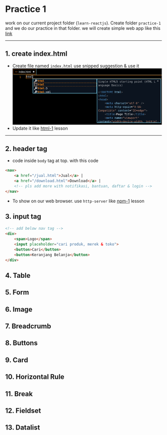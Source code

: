 # Practice 1

work on our current project folder (`learn-reactjs`). Create folder `practice-1` and we do our practice in that folder.
we will create simple web app like this [link](https://www.figma.com/file/ST25iCuxqnKUAa1mzU628u59/part-time-beginner-web-practice-1?node-id=0%3A1)

---

## 1.   create index.html

* Create file named `index.html` use snipped suggestion & use it
  ![](./../../../modules/html-1/assets/vs-code-suggestion.png)
* Update it like [html-1](./../../../modules/html-1/README.md) lesson

---

## 2. header tag

* code inside `body` tag at top. with this code
```html
<nav>
    <a href="/jual.html">Jual</a> | 
    <a href="/download.html">Download</a> |
    <!-- pls add more with notifikasi, bantuan, daftar & login -->
</nav>
```

* To show on our web browser. use `http-server` like [npm-1](./../../../modules/npm-1/README.md) lesson

## 3.   input tag
```html
<!-- add below nav tag -->
<div>
    <span>Logo</span>
    <input placeholder="cari produk, merek & toko">
    <button>Cari</button>
    <button>Keranjang Belanja</button>
</div>
```

## 4.   Table

## 5.   Form

## 6.   Image

## 7.   Breadcrumb

## 8.   Buttons

## 9.   Card

## 10.  Horizontal Rule

## 11.  Break

## 12.  Fieldset

## 13.  Datalist
